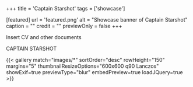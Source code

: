 +++
title = 'Captain Starshot'
tags = ['showcase']

[featured]
  url = 'featured.png'
  alt = "Showcase banner of Captain Starshot"
  caption = ""
  credit = ""
  previewOnly = false
+++

Insert CV and other documents

CAPTAIN STARSHOT

{{< gallery match="images/*" sortOrder="desc" rowHeight="150" margins="5" thumbnailResizeOptions="600x600 q90 Lanczos" showExif=true previewType="blur" embedPreview=true loadJQuery=true >}}